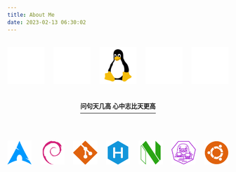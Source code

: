 ```yaml
---
title: About Me
date: 2023-02-13 06:30:02
---
```

<style>
.about_horizontal_arrangement{
display:flex;
gap: 20px;
}

.about_under_line_gap{
padding-bottom: 7px;
border-bottom: 2px solid gray;
}
</style>

</br>

<div class="about_horizontal_arrangement">
  <div>
    <img src="https://raw.githubusercontent.com/HCY-ASLEEP/picture-bed/main/picture-bed/transparent.svg" style="width:100%">
  </div>
  <div>
    <img src="https://raw.githubusercontent.com/HCY-ASLEEP/picture-bed/main/picture-bed/transparent.svg" style="width:100%">
  </div>
  <div>
    <img src="https://raw.githubusercontent.com/HCY-ASLEEP/picture-bed/main/picture-bed/linux.svg" style="width:100%">
  </div>
  <div>
    <img src="https://raw.githubusercontent.com/HCY-ASLEEP/picture-bed/main/picture-bed/transparent.svg" style="width:100%">
  </div>
  <div>
    <img src="https://raw.githubusercontent.com/HCY-ASLEEP/picture-bed/main/picture-bed/transparent.svg" style="width:100%">
  </div>
</div>

<br/>
<h4 align="center"><span class="about_under_line_gap">问句天几高 心中志比天更高</span></h2>
<br/>
<br/>
<br/>

<div class="about_horizontal_arrangement">
  <div>
    <img src="https://raw.githubusercontent.com/HCY-ASLEEP/picture-bed/main/picture-bed/arch.svg" style="width:100%">
  </div>
  <div>
    <img src="https://raw.githubusercontent.com/HCY-ASLEEP/picture-bed/main/picture-bed/debian.svg" style="width:100%">
  </div>
  <div>
    <img src="https://raw.githubusercontent.com/HCY-ASLEEP/picture-bed/main/picture-bed/git.svg" style="width:100%">
  </div>
  <div>
    <img src="https://raw.githubusercontent.com/HCY-ASLEEP/picture-bed/main/picture-bed/hexo.svg" style="width:100%">
  </div>
  <div>
    <img src="https://raw.githubusercontent.com/HCY-ASLEEP/picture-bed/main/picture-bed/neovim.svg" style="width:100%">
  </div>
  <div>
    <img src="https://raw.githubusercontent.com/HCY-ASLEEP/picture-bed/main/picture-bed/podman.svg" style="width:100%">
  </div>
  <div>
    <img src="https://raw.githubusercontent.com/HCY-ASLEEP/picture-bed/main/picture-bed/ubuntu.svg" style="width:100%">
  </div>
</div>

</br>
